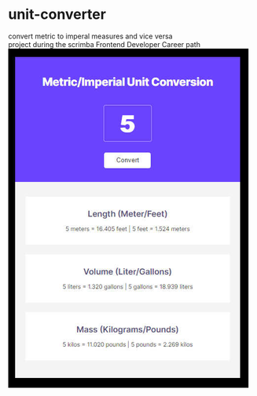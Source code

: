 # unit-converter  
convert metric to imperal measures and vice versa  
project during the scrimba Frontend Developer Career path  
![screenshot](screenshot.jpg)

